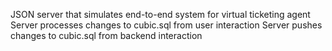 JSON server that simulates end-to-end system for virtual ticketing agent
Server processes changes to cubic.sql from user interaction
Server pushes changes to cubic.sql from backend interaction
